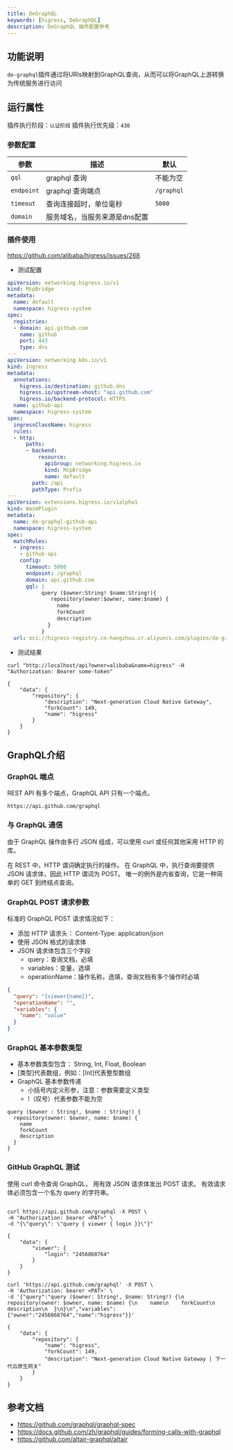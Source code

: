 ```yaml
---
title: DeGraphQL
keywords: [higress, DeGraphQL]
description: DeGraphQL 插件配置参考
---
```


## 功能说明

`de-graphql`插件通过将URIs映射到GraphQL查询，从而可以将GraphQL上游转换为传统服务进行访问

## 运行属性

插件执行阶段：`认证阶段`
插件执行优先级：`430`

### 参数配置

| 参数             | 描述                          | 默认        |
| ---------------- | ------------------------      | ----------- |
| `gql`            | graphql 查询                  | 不能为空    |
| `endpoint`       | graphql 查询端点              | `/graphql`  |
| `timeout`        | 查询连接超时，单位毫秒        | `5000`      |
| `domain`         | 服务域名，当服务来源是dns配置 |             |

### 插件使用

https://github.com/alibaba/higress/issues/268

- 测试配置
```yaml
apiVersion: networking.higress.io/v1
kind: McpBridge
metadata:
  name: default
  namespace: higress-system
spec:
  registries:
  - domain: api.github.com
    name: github
    port: 443
    type: dns
---
apiVersion: networking.k8s.io/v1
kind: Ingress
metadata:
  annotations:
    higress.io/destination: github.dns
    higress.io/upstream-vhost: "api.github.com"
    higress.io/backend-protocol: HTTPS
  name: github-api
  namespace: higress-system
spec:
  ingressClassName: higress
  rules:
  - http:
      paths:
      - backend:
          resource:
            apiGroup: networking.higress.io
            kind: McpBridge
            name: default
        path: /api
        pathType: Prefix
---
apiVersion: extensions.higress.io/v1alpha1
kind: WasmPlugin
metadata:
  name: de-graphql-github-api
  namespace: higress-system
spec:
  matchRules:
  - ingress:
    - github-api
    config:
      timeout: 5000
      endpoint: /graphql
      domain: api.github.com
      gql: |
           query ($owner:String! $name:String!){
              repository(owner:$owner, name:$name) {
                name
                forkCount
                description
             }
           }
  url: oci://higress-registry.cn-hangzhou.cr.aliyuncs.com/plugins/de-graphql:1.0.0
```

- 测试结果

```shell
curl "http://localhost/api?owner=alibaba&name=higress" -H "Authorization: Bearer some-token"

{
	"data": {
		"repository": {
			"description": "Next-generation Cloud Native Gateway",
			"forkCount": 149,
			"name": "higress"
		}
	}
}
```

## GraphQL介绍

### GraphQL 端点

REST API 有多个端点，GraphQL API 只有一个端点。

```shell
https://api.github.com/graphql
```
### 与 GraphQL 通信

由于 GraphQL 操作由多行 JSON 组成，可以使用 curl 或任何其他采用 HTTP 的库。

在 REST 中，HTTP 谓词确定执行的操作。 在 GraphQL 中，执行查询要提供 JSON 请求体，因此 HTTP 谓词为 POST。 唯一的例外是内省查询，它是一种简单的 GET 到终结点查询。

### GraphQL POST 请求参数

标准的 GraphQL POST 请求情况如下：

- 添加 HTTP 请求头： Content-Type: application/json
- 使用 JSON 格式的请求体
- JSON 请求体包含三个字段
  - query：查询文档，必填
  - variables：变量，选填
  - operationName：操作名称，选填，查询文档有多个操作时必填

```json
{
  "query": "{viewer{name}}",
  "operationName": "",
  "variables": {
    "name": "value"
  }
}
```

### GraphQL 基本参数类型

- 基本参数类型包含： String, Int, Float, Boolean
- [类型]代表数组，例如：[Int]代表整型数组
- GraphQL 基本参数传递
  - 小括号内定义形参，注意：参数需要定义类型
  - !（叹号）代表参数不能为空

```shell
query ($owner : String!, $name : String!) {
  repository(owner: $owner, name: $name) {
    name
    forkCount
    description
  }
}
```


### GitHub GraphQL 测试

使用 curl 命令查询 GraphQL， 用有效 JSON 请求体发出 POST 请求。 有效请求体必须包含一个名为 query 的字符串。

```shell

curl https://api.github.com/graphql -X POST \
-H "Authorization: bearer <PAT>" \
-d "{\"query\": \"query { viewer { login }}\"}"

{
	"data": {
		"viewer": {
			"login": "2456868764"
		}
	}
}
```

```shell
curl 'https://api.github.com/graphql' -X POST \
-H 'Authorization: bearer <PAT>' \
-d '{"query":"query ($owner: String!, $name: String!) {\n  repository(owner: $owner, name: $name) {\n    name\n    forkCount\n    description\n  }\n}\n","variables":{"owner":"2456868764","name":"higress"}}'

{
	"data": {
		"repository": {
			"name": "higress",
			"forkCount": 149,
			"description": "Next-generation Cloud Native Gateway | 下一代云原生网关"
		}
	}
}
```

## 参考文档

- https://github.com/graphql/graphql-spec
- https://docs.github.com/zh/graphql/guides/forming-calls-with-graphql
- https://github.com/altair-graphql/altair
